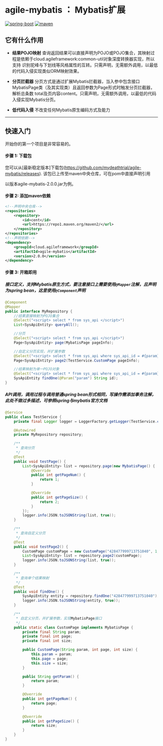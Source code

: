 # agile-mybatis ： Mybatis扩展
[![spring-boot](https://img.shields.io/badge/Spring--boot-LATEST-green)](https://img.shields.io/badge/spring-LATEST-green)
[![maven](https://img.shields.io/badge/build-maven-green)](https://img.shields.io/badge/build-maven-green)
## 它有什么作用

* **结果POJO映射**
查询返回结果可以直接声明为POJO或POJO集合，其映射过程是依赖于cloud.agileframework:common-util对象深度转换器实现，所以支持
识别驼峰与下划线等风格属性的互转。只需声明，无需额外调用，以最低的代码入侵实现类似ORM映射效果。

* **分页拦截器**
分页方式是通过扩展Mybatis拦截器，当入参中包含接口MybatisPage类（及其实现类）且返回参数为Page<T>形式时触发分页拦截器，解析总条数
total及页内容content。只需声明，无需额外调用，以最低的代码入侵实现Mybatis分页。

* **低代码入侵**
不改变任何Mybatis原生编码方式及能力
-------
## 快速入门
开始你的第一个项目是非常容易的。

#### 步骤 1: 下载包
您可以从[最新稳定版本]下载包(https://github.com/mydeathtrial/agile-mybatis/releases).
该包已上传至maven中央仓库，可在pom中直接声明引用

以版本agile-mybatis-2.0.0.jar为例。
#### 步骤 2: 添加maven依赖
```xml
<!--声明中央仓库-->
<repositories>
    <repository>
        <id>cent</id>
        <url>https://repo1.maven.org/maven2/</url>
    </repository>
</repositories>
<!--声明依赖-->
<dependency>
    <groupId>cloud.agileframework</groupId>
    <artifactId>agile-mybatis</artifactId>
    <version>2.0.0</version>
</dependency>
```
#### 步骤 3: 开箱即用
##### 接口定义，支持Mybatis原生方式，要注意接口上需要使用`@Mapper`注解，且声明为spring bean，这里使用`@Component`声明
```java
@Component
@Mapper
public interface MyRepository {
    //结果直接映射为POJO集合
    @Select("<script> select * from sys_api </script>")
    List<SysApiEntity> queryAll();

    //分页
    @Select("<script> select * from sys_api </script>")
    Page<SysApiEntity> page(MybatisPage pageInfo);

    //自定义分页实现，并扩展参数
    @Select("<script> select * from sys_api where sys_api_id = #{param}</script>")
    Page<SysApiEntity> page2(TestService.CustomPage pageInfo);

    //结果映射为单一POJO对象
    @Select("<script> select * from sys_api where sys_api_id = #{param}</script>")
    SysApiEntity findOne(@Param("param") String id);
}
```
##### API调用，调用过程与调用普通spring bean形式相同，写操作需添加事务注解，此处不做过多描述，可参照spring与mybatis官方文档
```java
@Service
public class TestService {
    private final Logger logger = LoggerFactory.getLogger(TestService.class);

    @Autowired
    private MyRepository repository;

    /**
     * 查询分页
     */
    @Test
    public void testPage() {
        List<SysApiEntity> list = repository.page(new MybatisPage() {
            @Override
            public int getPageNum() {
                return 1;
            }

            @Override
            public int getPageSize() {
                return 2;
            }
        });
        logger.info(JSON.toJSONString(list, true));
    }

    /**
     * 查询自定义分页
     */
    @Test
    public void testPage2() {
        CustomPage customPage = new CustomPage("428477999713751040", 1, 2);
        List<SysApiEntity> list = repository.page2(customPage);
        logger.info(JSON.toJSONString(list, true));
    }

    /**
     * 查询单个结果映射
     */
    @Test
    public void findOne() {
        SysApiEntity entity = repository.findOne("428477999713751040");
        logger.info(JSON.toJSONString(entity, true));
    }

    /**
     * 自定义分页，并扩展参数，实现MybatisPage接口
     */
    public static class CustomPage implements MybatisPage {
        private final String param;
        private final int page;
        private final int size;

        public CustomPage(String param, int page, int size) {
            this.param = param;
            this.page = page;
            this.size = size;
        }

        public String getParam() {
            return param;
        }

        @Override
        public int getPageNum() {
            return page;
        }

        @Override
        public int getPageSize() {
            return size;
        }
    }
}
```